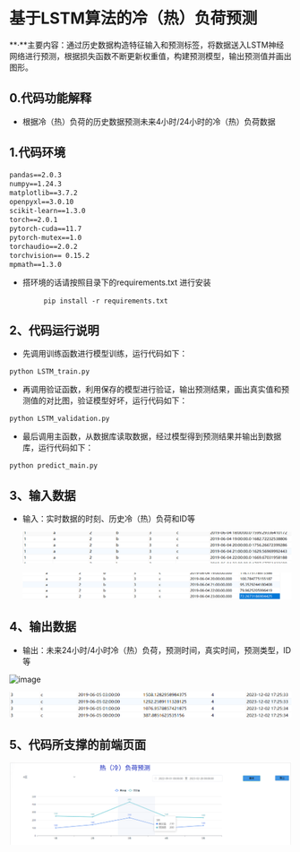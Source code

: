 # 基于LSTM算法的冷（热）负荷预测

**·**主要内容：通过历史数据构造特征输入和预测标签，将数据送入LSTM神经网络进行预测，根据损失函数不断更新权重值，构建预测模型，输出预测值并画出图形。

## 0.代码功能解释

- 根据冷（热）负荷的历史数据预测未来4小时/24小时的冷（热）负荷数据

  


## 1.代码环境

```
pandas==2.0.3
numpy==1.24.3
matplotlib==3.7.2
openpyxl==3.0.10
scikit-learn==1.3.0
torch==2.0.1
pytorch-cuda==11.7
pytorch-mutex==1.0
torchaudio==2.0.2
torchvision== 0.15.2
mpmath==1.3.0
```

- 搭环境的话请按照目录下的requirements.txt 进行安装

​                ```		pip install -r requirements.txt```

## 2、代码运行说明

- 先调用训练函数进行模型训练，运行代码如下：


```
python LSTM_train.py
```

- 再调用验证函数，利用保存的模型进行验证，输出预测结果，画出真实值和预测值的对比图，验证模型好坏，运行代码如下： 

```
python LSTM_validation.py
```

- 最后调用主函数，从数据库读取数据，经过模型得到预测结果并输出到数据库，运行代码如下：

```
python predict_main.py
```

## 3、输入数据

- 输入：实时数据的时刻、历史冷（热）负荷和ID等

  

  ![image](https://github.com/CPES-EMS/LSTM--/blob/main/%E5%86%B7%EF%BC%88%E7%83%AD%EF%BC%89%E8%B4%9F%E8%8D%B7%E9%A2%84%E6%B5%8B/20231202172730.png)

  

  ![image](https://github.com/CPES-EMS/LSTM--/blob/main/%E5%86%B7%EF%BC%88%E7%83%AD%EF%BC%89%E8%B4%9F%E8%8D%B7%E9%A2%84%E6%B5%8B/20231202172723.png)
  
  

## 4、输出数据

- 输出：未来24小时/4小时冷（热）负荷，预测时间，真实时间，预测类型，ID等



![image](https://github.com/CPES-EMS/LSTM--/blob/main/%E5%86%B7%EF%BC%88%E7%83%AD%EF%BC%89%E8%B4%9F%E8%8D%B7%E9%A2%84%E6%B5%8B/20231202172724.png)



![image](https://github.com/CPES-EMS/LSTM--/blob/main/%E5%86%B7%EF%BC%88%E7%83%AD%EF%BC%89%E8%B4%9F%E8%8D%B7%E9%A2%84%E6%B5%8B/20231202173731.png)



## 5、代码所支撑的前端页面

![image](https://github.com/CPES-EMS/LSTM--/blob/main/%E5%86%B7%EF%BC%88%E7%83%AD%EF%BC%89%E8%B4%9F%E8%8D%B7%E9%A2%84%E6%B5%8B/20231129145359.png)
